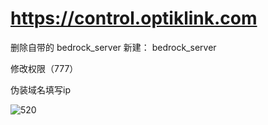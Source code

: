 # https://control.optiklink.com

删除自带的 bedrock_server   新建： bedrock_server

修改权限（777）

伪装域名填写ip


![520](https://github.com/mengxianbo/control.optiklink.com-vpn/assets/36605259/d000c007-63e3-49ee-980e-4e8324481904)
